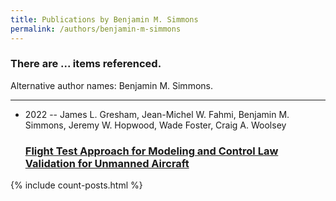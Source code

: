```yaml
---
title: Publications by Benjamin M. Simmons
permalink: /authors/benjamin-m-simmons
---
```


<h3 id="number-posts">There are ... items referenced.</h3>
<p id='info-authors'>Alternative author names: Benjamin M. Simmons.</p>
<hr />
<ul class="post-list">
<li><span class='post-meta'>2022 -- James L. Gresham, Jean-Michel W. Fahmi, Benjamin M. Simmons, Jeremy W. Hopwood, Wade Foster, Craig A. Woolsey</span><h3><a class='post-link' href="{{ site.baseurl }}/flight-test-approach-for-modeling-and-control-law-validation-for-unmanned-aircraft">Flight Test Approach for Modeling and Control Law Validation for Unmanned Aircraft</a></h3></li>

</ul>
{% include count-posts.html %}
